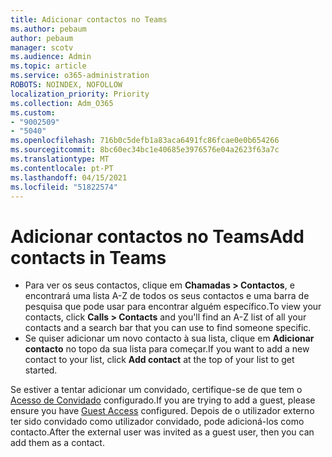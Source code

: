 ```yaml
---
title: Adicionar contactos no Teams
ms.author: pebaum
author: pebaum
manager: scotv
ms.audience: Admin
ms.topic: article
ms.service: o365-administration
ROBOTS: NOINDEX, NOFOLLOW
localization_priority: Priority
ms.collection: Adm_O365
ms.custom:
- "9002509"
- "5040"
ms.openlocfilehash: 716b0c5defb1a83aca6491fc86fcae0e0b654266
ms.sourcegitcommit: 8bc60ec34bc1e40685e3976576e04a2623f63a7c
ms.translationtype: MT
ms.contentlocale: pt-PT
ms.lasthandoff: 04/15/2021
ms.locfileid: "51822574"
---
```

# <a name="add-contacts-in-teams"></a><span data-ttu-id="51c8c-102">Adicionar contactos no Teams</span><span class="sxs-lookup"><span data-stu-id="51c8c-102">Add contacts in Teams</span></span>

- <span data-ttu-id="51c8c-103">Para ver os seus contactos, clique em **Chamadas > Contactos**, e encontrará uma lista A-Z de todos os seus contactos e uma barra de pesquisa que pode usar para encontrar alguém específico.</span><span class="sxs-lookup"><span data-stu-id="51c8c-103">To view your contacts, click **Calls > Contacts** and you'll find an A-Z list of all your contacts and a search bar that you can use to find someone specific.</span></span> 
- <span data-ttu-id="51c8c-104">Se quiser adicionar um novo contacto à sua lista, clique em **Adicionar contacto** no topo da sua lista para começar.</span><span class="sxs-lookup"><span data-stu-id="51c8c-104">If you want to add a new contact to your list, click **Add contact** at the top of your list to get started.</span></span>

<span data-ttu-id="51c8c-105">Se estiver a tentar adicionar um convidado, certifique-se de que tem o [Acesso de Convidado](https://docs.microsoft.com/microsoftteams/set-up-guests) configurado.</span><span class="sxs-lookup"><span data-stu-id="51c8c-105">If you are trying to add a guest, please ensure you have [Guest Access](https://docs.microsoft.com/microsoftteams/set-up-guests) configured.</span></span> <span data-ttu-id="51c8c-106">Depois de o utilizador externo ter sido convidado como utilizador convidado, pode adicioná-los como contacto.</span><span class="sxs-lookup"><span data-stu-id="51c8c-106">After the external user was invited as a guest user, then you can add them as a contact.</span></span>
